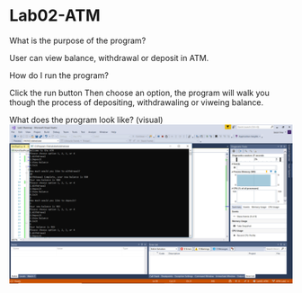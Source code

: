 # Lab02-ATM
What is the purpose of the program?

User can view balance, withdrawal or deposit in ATM.

How do I run the program?

Click the run button
Then choose an option, the program will walk you though the process of depositing, withdrawaling or viweing balance.

What does the program look like? (visual)
![image](https://github.com/omence/Lab02-ATM/blob/master/Screenshot%20(7).png)
